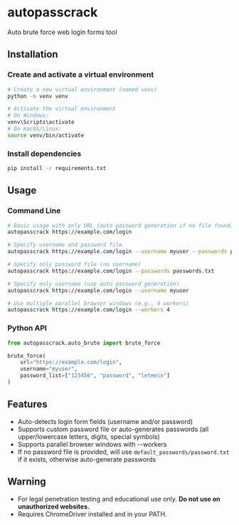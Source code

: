 # autopasscrack

Auto brute force web login forms tool

## Installation

### Create and activate a virtual environment

```bash
# Create a new virtual environment (named venv)
python -m venv venv

# Activate the virtual environment
# On Windows:
venv\Scripts\activate
# On macOS/Linux:
source venv/bin/activate
```

### Install dependencies

```bash
pip install -r requirements.txt
```

## Usage

### Command Line

```bash
# Basic usage with only URL (auto password generation if no file found)
autopasscrack https://example.com/login

# Specify username and password file
autopasscrack https://example.com/login --username myuser --passwords passwords.txt

# Specify only password file (no username)
autopasscrack https://example.com/login --passwords passwords.txt

# Specify only username (use auto password generation)
autopasscrack https://example.com/login --username myuser

# Use multiple parallel browser windows (e.g., 4 workers)
autopasscrack https://example.com/login --workers 4
```

### Python API

```python
from autopasscrack.auto_brute import brute_force

brute_force(
    url="https://example.com/login",
    username="myuser",
    password_list=["123456", "password", "letmein"]
)
```

## Features
- Auto-detects login form fields (username and/or password)
- Supports custom password file or auto-generates passwords (all upper/lowercase letters, digits, special symbols)
- Supports parallel browser windows with --workers
- If no password file is provided, will use `default_passwords/password.txt` if it exists, otherwise auto-generate passwords

## Warning
- For legal penetration testing and educational use only. **Do not use on unauthorized websites.**
- Requires ChromeDriver installed and in your PATH.